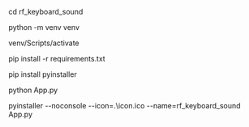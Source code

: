 cd rf_keyboard_sound

python -m venv venv

venv/Scripts/activate

pip install -r requirements.txt

pip install pyinstaller

python App.py

pyinstaller --noconsole --icon=.\icon.ico --name=rf_keyboard_sound App.py
